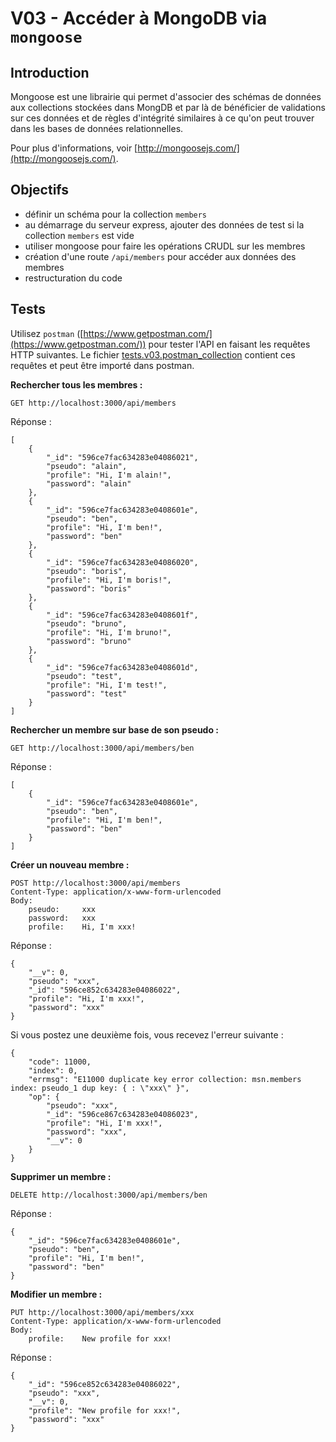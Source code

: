 # V03 - Accéder à MongoDB via `mongoose`

## Introduction

Mongoose est une librairie qui permet d'associer des schémas de données aux collections stockées dans MongDB et par là de bénéficier de validations sur ces données et de règles d'intégrité similaires à ce qu'on peut trouver dans les bases de données relationnelles.

Pour plus d'informations, voir [http://mongoosejs.com/](http://mongoosejs.com/).

## Objectifs

- définir un schéma pour la collection `members`
- au démarrage du serveur express, ajouter des données de test si la collection `members` est vide
- utiliser mongoose pour faire les opérations CRUDL sur les membres
- création d'une route `/api/members` pour accéder aux données des membres
- restructuration du code

## Tests

Utilisez `postman` ([https://www.getpostman.com/](https://www.getpostman.com/)) pour tester l'API en faisant les requêtes HTTP suivantes. Le fichier [tests.v03.postman_collection](tests.v03.postman_collection) contient ces requêtes et peut être importé dans postman.

**Rechercher tous les membres :**

    GET http://localhost:3000/api/members

Réponse :

    [
        {
            "_id": "596ce7fac634283e04086021",
            "pseudo": "alain",
            "profile": "Hi, I'm alain!",
            "password": "alain"
        },
        {
            "_id": "596ce7fac634283e0408601e",
            "pseudo": "ben",
            "profile": "Hi, I'm ben!",
            "password": "ben"
        },
        {
            "_id": "596ce7fac634283e04086020",
            "pseudo": "boris",
            "profile": "Hi, I'm boris!",
            "password": "boris"
        },
        {
            "_id": "596ce7fac634283e0408601f",
            "pseudo": "bruno",
            "profile": "Hi, I'm bruno!",
            "password": "bruno"
        },
        {
            "_id": "596ce7fac634283e0408601d",
            "pseudo": "test",
            "profile": "Hi, I'm test!",
            "password": "test"
        }
    ]

**Rechercher un membre sur base de son pseudo :**

    GET http://localhost:3000/api/members/ben

Réponse :

    [
        {
            "_id": "596ce7fac634283e0408601e",
            "pseudo": "ben",
            "profile": "Hi, I'm ben!",
            "password": "ben"
        }
    ]

**Créer un nouveau membre :**

    POST http://localhost:3000/api/members
    Content-Type: application/x-www-form-urlencoded
    Body:
        pseudo:     xxx
        password:   xxx
        profile:    Hi, I'm xxx!

Réponse :

    {
        "__v": 0,
        "pseudo": "xxx",
        "_id": "596ce852c634283e04086022",
        "profile": "Hi, I'm xxx!",
        "password": "xxx"
    }

Si vous postez une deuxième fois, vous recevez l'erreur suivante :

    {
        "code": 11000,
        "index": 0,
        "errmsg": "E11000 duplicate key error collection: msn.members index: pseudo_1 dup key: { : \"xxx\" }",
        "op": {
            "pseudo": "xxx",
            "_id": "596ce867c634283e04086023",
            "profile": "Hi, I'm xxx!",
            "password": "xxx",
            "__v": 0
        }
    }

**Supprimer un membre :**

    DELETE http://localhost:3000/api/members/ben

Réponse :

    {
        "_id": "596ce7fac634283e0408601e",
        "pseudo": "ben",
        "profile": "Hi, I'm ben!",
        "password": "ben"
    }

**Modifier un membre :**

    PUT http://localhost:3000/api/members/xxx
    Content-Type: application/x-www-form-urlencoded
    Body:
        profile:    New profile for xxx!

Réponse :

    {
        "_id": "596ce852c634283e04086022",
        "pseudo": "xxx",
        "__v": 0,
        "profile": "New profile for xxx!",
        "password": "xxx"
    }
